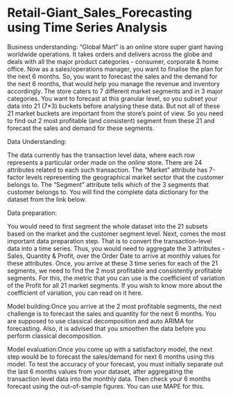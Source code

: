 # Retail-Giant_Sales_Forecasting using Time Series Analysis
Business understanding:  “Global Mart” is an online store super giant having worldwide operations. It takes orders and delivers across the globe and deals with all the major product categories - consumer, corporate &amp; home office.     Now as a sales/operations manager, you want to finalise the plan for the next 6 months.  So, you want to forecast the sales and the demand for the next 6 months, that would help you manage the revenue and inventory accordingly.     The store caters to 7 different market segments and in 3 major categories. You want to forecast at this granular level, so you subset your data into 21 (7*3) buckets before analysing these data.     But not all of these 21 market buckets are important from the store’s point of view. So you need to find out 2 most profitable (and consistent) segment from these 21 and forecast the sales and demand for these segments.

Data Understanding:

The data currently has the transaction level data, where each row represents a particular order made on the online store. There are 24 attributes related to each such transaction. The “Market” attribute has 7-factor levels representing the geographical market sector that the customer belongs to. The “Segment” attribute tells which of the 3 segments that customer belongs to. You will find the complete data dictionary for the dataset from the link below.

Data preparation:

You would need to first segment the whole dataset into the 21 subsets based on the market and the customer segment level. Next, comes the most important data preparation step. That is to convert the transaction-level data into a time series. Thus, you would need to aggregate the 3 attributes  - Sales, Quantity & Profit, over the Order Date to arrive at monthly values for these attributes. Once, you arrive at these 3 time series for each of the 21 segments, we need to find the 2 most profitable and consistently profitable segments. For this, the metric that you can use is the coefficient of variation of the Profit for all 21 market segments. If you wish to know more about the coefficient of variation, you can read on it here.

Model building:Once you arrive at the 2 most profitable segments, the next challenge is to forecast the sales and quantity for the next 6 months. You are supposed to use classical decomposition and auto ARIMA for forecasting. Also, it is advised that you smoothen the data before you perform classical decomposition.

Model evaluation:Once you come up with a satisfactory model, the next step would be to forecast the sales/demand for next 6 months using this model. To test the accuracy of your forecast, you must initially separate out the last 6 months values from your dataset, after aggregating the transaction level data into the monthly data. Then check your 6 months forecast using the out-of-sample figures. You can use MAPE for this.

